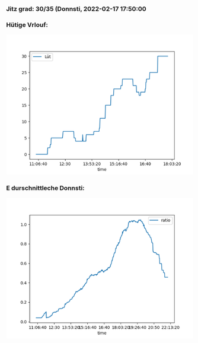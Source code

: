 ### Jitz grad: 30/35 (Donnsti, 2022-02-17 17:50:00

### Hütige Vrlouf:
![Graph](Today.png)

### E durschnittleche Donnsti:
![Graph](Donnsti.png)